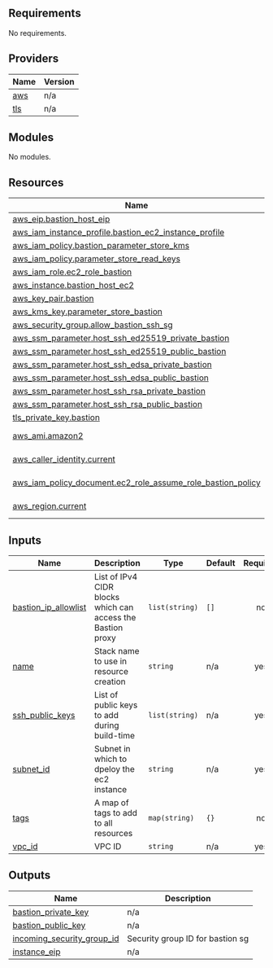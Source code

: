 <!-- BEGIN_TF_DOCS -->
## Requirements

No requirements.

## Providers

| Name | Version |
|------|---------|
| <a name="provider_aws"></a> [aws](#provider\_aws) | n/a |
| <a name="provider_tls"></a> [tls](#provider\_tls) | n/a |

## Modules

No modules.

## Resources

| Name | Type |
|------|------|
| [aws_eip.bastion_host_eip](https://registry.terraform.io/providers/hashicorp/aws/latest/docs/resources/eip) | resource |
| [aws_iam_instance_profile.bastion_ec2_instance_profile](https://registry.terraform.io/providers/hashicorp/aws/latest/docs/resources/iam_instance_profile) | resource |
| [aws_iam_policy.bastion_parameter_store_kms](https://registry.terraform.io/providers/hashicorp/aws/latest/docs/resources/iam_policy) | resource |
| [aws_iam_policy.parameter_store_read_keys](https://registry.terraform.io/providers/hashicorp/aws/latest/docs/resources/iam_policy) | resource |
| [aws_iam_role.ec2_role_bastion](https://registry.terraform.io/providers/hashicorp/aws/latest/docs/resources/iam_role) | resource |
| [aws_instance.bastion_host_ec2](https://registry.terraform.io/providers/hashicorp/aws/latest/docs/resources/instance) | resource |
| [aws_key_pair.bastion](https://registry.terraform.io/providers/hashicorp/aws/latest/docs/resources/key_pair) | resource |
| [aws_kms_key.parameter_store_bastion](https://registry.terraform.io/providers/hashicorp/aws/latest/docs/resources/kms_key) | resource |
| [aws_security_group.allow_bastion_ssh_sg](https://registry.terraform.io/providers/hashicorp/aws/latest/docs/resources/security_group) | resource |
| [aws_ssm_parameter.host_ssh_ed25519_private_bastion](https://registry.terraform.io/providers/hashicorp/aws/latest/docs/resources/ssm_parameter) | resource |
| [aws_ssm_parameter.host_ssh_ed25519_public_bastion](https://registry.terraform.io/providers/hashicorp/aws/latest/docs/resources/ssm_parameter) | resource |
| [aws_ssm_parameter.host_ssh_edsa_private_bastion](https://registry.terraform.io/providers/hashicorp/aws/latest/docs/resources/ssm_parameter) | resource |
| [aws_ssm_parameter.host_ssh_edsa_public_bastion](https://registry.terraform.io/providers/hashicorp/aws/latest/docs/resources/ssm_parameter) | resource |
| [aws_ssm_parameter.host_ssh_rsa_private_bastion](https://registry.terraform.io/providers/hashicorp/aws/latest/docs/resources/ssm_parameter) | resource |
| [aws_ssm_parameter.host_ssh_rsa_public_bastion](https://registry.terraform.io/providers/hashicorp/aws/latest/docs/resources/ssm_parameter) | resource |
| [tls_private_key.bastion](https://registry.terraform.io/providers/hashicorp/tls/latest/docs/resources/private_key) | resource |
| [aws_ami.amazon2](https://registry.terraform.io/providers/hashicorp/aws/latest/docs/data-sources/ami) | data source |
| [aws_caller_identity.current](https://registry.terraform.io/providers/hashicorp/aws/latest/docs/data-sources/caller_identity) | data source |
| [aws_iam_policy_document.ec2_role_assume_role_bastion_policy](https://registry.terraform.io/providers/hashicorp/aws/latest/docs/data-sources/iam_policy_document) | data source |
| [aws_region.current](https://registry.terraform.io/providers/hashicorp/aws/latest/docs/data-sources/region) | data source |

## Inputs

| Name | Description | Type | Default | Required |
|------|-------------|------|---------|:--------:|
| <a name="input_bastion_ip_allowlist"></a> [bastion\_ip\_allowlist](#input\_bastion\_ip\_allowlist) | List of IPv4 CIDR blocks which can access the Bastion proxy | `list(string)` | `[]` | no |
| <a name="input_name"></a> [name](#input\_name) | Stack name to use in resource creation | `string` | n/a | yes |
| <a name="input_ssh_public_keys"></a> [ssh\_public\_keys](#input\_ssh\_public\_keys) | List of public keys to add during build-time | `list(string)` | n/a | yes |
| <a name="input_subnet_id"></a> [subnet\_id](#input\_subnet\_id) | Subnet in which to dpeloy the ec2 instance | `string` | n/a | yes |
| <a name="input_tags"></a> [tags](#input\_tags) | A map of tags to add to all resources | `map(string)` | `{}` | no |
| <a name="input_vpc_id"></a> [vpc\_id](#input\_vpc\_id) | VPC ID | `string` | n/a | yes |

## Outputs

| Name | Description |
|------|-------------|
| <a name="output_bastion_private_key"></a> [bastion\_private\_key](#output\_bastion\_private\_key) | n/a |
| <a name="output_bastion_public_key"></a> [bastion\_public\_key](#output\_bastion\_public\_key) | n/a |
| <a name="output_incoming_security_group_id"></a> [incoming\_security\_group\_id](#output\_incoming\_security\_group\_id) | Security group ID for bastion sg |
| <a name="output_instance_eip"></a> [instance\_eip](#output\_instance\_eip) | n/a |
<!-- END_TF_DOCS -->